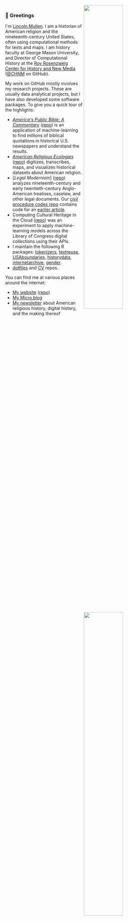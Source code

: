 <a href="https://github.com/lmullen">
<img align="right" width="50%" src="https://github-readme-stats.vercel.app/api?username=lmullen&count_private=true&show_icons=true&hide_rank=true&include_all_commits=true" />
</a>
<a href="https://github.com/lmullen">
<img align="right" width="50%" src="https://github-readme-stats.vercel.app/api/top-langs/?username=lmullen&hide=html,css,tex,vim%20script,rich%20text%20format&langs_count=10&layout=compact" />
</a>

### 🚀 Greetings 

I'm [Lincoln Mullen](https://lincolnmullen.com). I am a historian of American religion and the nineteenth-century United States, often using computational methods for texts and maps. I am history faculty at George Mason University, and Director of Computational History at the [Roy Rosenzweig Center for History and New Media](https://rrchnm.org/) ([@CHNM](https://github.com/chnm) on GitHub).

My work on GitHub mostly involves my research projects. These are usually data analytical projects, but I have also developed some software packages. To give you a quick tour of the highlights:

- [_America's Public Bible: A Commentary_](https://americaspublicbible.org) ([repo](https://github.com/lmullen/americas-public-bible)) is an application of machine-learning to find millions of biblical quotations in historical U.S. newspapers and understand the results.
- [_American Religious Ecologies_](https://religiousecologies.org) ([repo](https://github.com/chnm/relec-website)) digitizes, transcribes, maps, and visualizes historical datasets about American religion.
- [_Legal Modernism_] ([repo](https://github.com/lmullen/legal-modernism)) analyzes nineteenth-century and early twentieth-century Anglo-American treatises, caselaw, and other legal documents. Our [civil procedure codes repo](https://github.com/lmullen/civil-procedure-codes) contains code for an [earlier article](https://doi.org/10.1093/ahr/123.1.132).
- Computing Cultural Heritage in the Cloud ([repo](https://github.com/lmullen/cchc)) was an experiment to apply machine-learning models across the Library of Congress digital collections using their APIs.
- I maintain the following R packages: [tokenizers](https://github.com/ropensci/tokenizers), [textreuse](https://github.com/ropensci/textreuse), [USAboundaries](https://github.com/ropensci/tokenizers), [historydata](https://github.com/ropensci/historydata), [internetarchive](https://github.com/ropensci/internetarchive), [gender](https://github.com/ropensci/gender).
- [dotfiles](https://github.com/lmullen/dotfiles) and [CV](https://github.com/lmullen/CV) repos.
  
You can find me at various places around the internet:

- [My website](https://lincolnmullen.com) ([repo](https://github.com/lmullen/lincolnmullen.com))
- [My Micro.blog](https://weblog.lincolnmullen.com/)
- [My newsletter](https://buttondown.email/lmullen) about American religious history, digital history, and the making thereof
